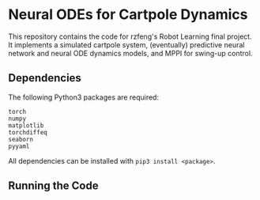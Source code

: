 # Neural ODEs for Cartpole Dynamics
This repository contains the code for rzfeng's Robot Learning final project. It implements a simulated cartpole system, (eventually) predictive neural network and neural ODE dynamics models, and MPPI for swing-up control.

## Dependencies
The following Python3 packages are required:
```
torch
numpy
matplotlib
torchdiffeq
seaborn
pyyaml
```
All dependencies can be installed with `pip3 install <package>`.

## Running the Code